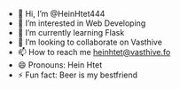 - 👋 Hi, I’m @HeinHtet444
- 👀 I’m interested in Web Developing
- 🌱 I’m currently learning Flask
- 💞️ I’m looking to collaborate on Vasthive
- 📫 How to reach me heinhtet@vasthive.fo
- 😄 Pronouns: Hein Htet
- ⚡ Fun fact: Beer is my bestfriend

<!---
HeinHtet444/HeinHtet444 is a ✨ special ✨ repository because its `README.md` (this file) appears on your GitHub profile.
You can click the Preview link to take a look at your changes.
--->
